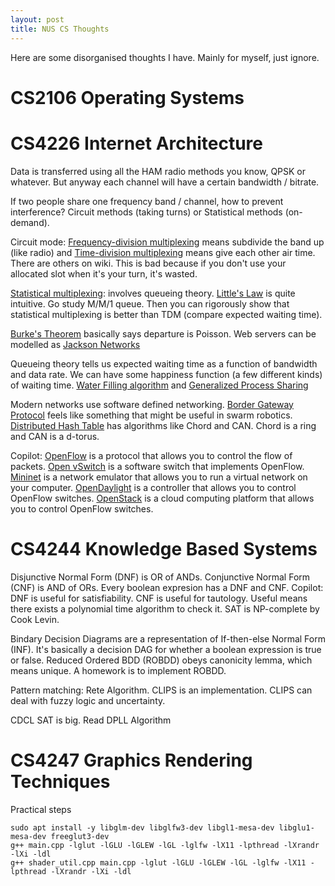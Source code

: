 ```yaml
---
layout: post
title: NUS CS Thoughts
---
```

Here are some disorganised thoughts I have. Mainly for myself, just ignore.

# CS2106 Operating Systems

# CS4226 Internet Architecture
Data is transferred using all the HAM radio methods you know, QPSK or whatever. But anyway each channel will have a certain bandwidth / bitrate.

If two people share one frequency band / channel, how to prevent interference? Circuit methods (taking turns) or Statistical methods (on-demand).

Circuit mode: [Frequency-division multiplexing](https://en.wikipedia.org/wiki/Frequency-division_multiplexing) means subdivide the band up (like radio) and [Time-division multiplexing](https://en.wikipedia.org/wiki/Time-division_multiplexing) means give each other air time. There are others on wiki. This is bad because if you don't use your allocated slot when it's your turn, it's wasted.

[Statistical multiplexing](https://en.wikipedia.org/wiki/Statistical_time-division_multiplexing): involves queueing theory. [Little's Law](https://en.wikipedia.org/wiki/Little%27s_law) is quite intuitive. Go study M/M/1 queue. Then you can rigorously show that statistical multiplexing is better than TDM (compare expected waiting time). 

[Burke's Theorem](https://en.wikipedia.org/wiki/Burke%27s_theorem) basically says departure is Poisson. Web servers can be modelled as [Jackson Networks](https://en.wikipedia.org/wiki/Jackson_network)

Queueing theory tells us expected waiting time as a function of bandwidth and data rate. We can have some happiness function (a few different kinds) of waiting time. [Water Filling algorithm]() and [Generalized Process Sharing]()

Modern networks use software defined networking. [Border Gateway Protocol](https://en.wikipedia.org/wiki/Border_Gateway_Protocol) feels like something that might be useful in swarm robotics. [Distributed Hash Table]() has algorithms like Chord and CAN. Chord is a ring and CAN is a d-torus.

Copilot: [OpenFlow](https://en.wikipedia.org/wiki/OpenFlow) is a protocol that allows you to control the flow of packets. [Open vSwitch](https://en.wikipedia.org/wiki/Open_vSwitch) is a software switch that implements OpenFlow. [Mininet](https://en.wikipedia.org/wiki/Mininet) is a network emulator that allows you to run a virtual network on your computer. [OpenDaylight](https://en.wikipedia.org/wiki/OpenDaylight) is a controller that allows you to control OpenFlow switches. [OpenStack](https://en.wikipedia.org/wiki/OpenStack) is a cloud computing platform that allows you to control OpenFlow switches.

# CS4244 Knowledge Based Systems
Disjunctive Normal Form (DNF) is OR of ANDs. Conjunctive Normal Form (CNF) is AND of ORs. Every boolean expresion has a DNF and CNF. Copilot: DNF is useful for satisfiability. CNF is useful for tautology. Useful means there exists a polynomial time algorithm to check it. SAT is NP-complete by Cook Levin. 

Bindary Decision Diagrams are a representation of If-then-else Normal Form (INF). It's basically a decision DAG for whether a boolean expression is true or false. Reduced Ordered BDD (ROBDD) obeys canonicity lemma, which means unique. A homework is to implement ROBDD.

Pattern matching: Rete Algorithm. CLIPS is an implementation. CLIPS can deal with fuzzy logic and uncertainty.

CDCL SAT is big. Read DPLL Algorithm

# CS4247 Graphics Rendering Techniques
Practical steps
```
sudo apt install -y libglm-dev libglfw3-dev libgl1-mesa-dev libglu1-mesa-dev freeglut3-dev
g++ main.cpp -lglut -lGLU -lGLEW -lGL -lglfw -lX11 -lpthread -lXrandr -lXi -ldl
g++ shader_util.cpp main.cpp -lglut -lGLU -lGLEW -lGL -lglfw -lX11 -lpthread -lXrandr -lXi -ldl
```